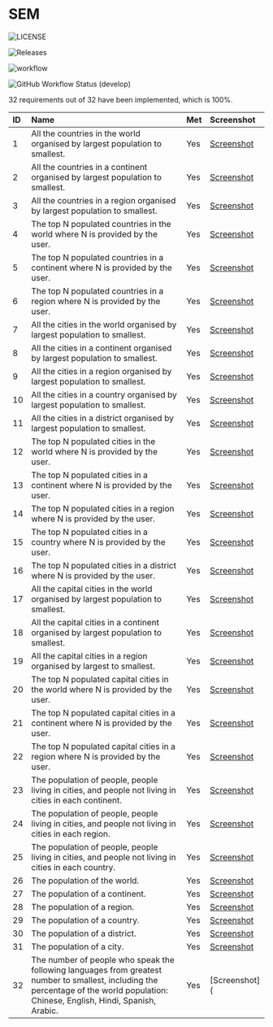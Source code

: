 # SEM

![LICENSE](https://img.shields.io/github/license/40346200Aidan/sem.svg?style=flat-square)

![Releases](https://img.shields.io/github/release/40346200Aidan/sem/all.svg?style=flat-square)

![workflow](https://github.com/40346200Aidan/sem/actions/workflows/main.yml/badge.svg)

![GitHub Workflow Status (develop)](https://img.shields.io/github/actions/workflow/status/40081168LJ/sem/main.yml?branch=develop)

32 requirements out of 32 have been implemented, which is 100%.

| ID  | Name                                                                                                                                                                                               | Met  | Screenshot |
|:----|:---------------------------------------------------------------------------------------------------------------------------------------------------------------------------------------------------|:-----|:-----------|
| 1   | All the countries in the world organised by largest population to smallest.                                                                                                                        | Yes  | [Screenshot](https://github.com/40081168LJ/sem/blob/feature/ReadMe/ReportScreenshots/Report1_Screenshot.png) |
| 2   | All the countries in a continent organised by largest population to smallest.                                                                                                                      | Yes  | [Screenshot](https://github.com/40081168LJ/sem/blob/feature/ReadMe/ReportScreenshots/Report2_Screenshot.png) |
| 3   | All the countries in a region organised by largest population to smallest.                                                                                                                         | Yes  | [Screenshot](https://github.com/40081168LJ/sem/blob/feature/ReadMe/ReportScreenshots/Report3_Screenshot.png) |
| 4   | The top N populated countries in the world where N is provided by the user.                                                                                                                        | Yes  | [Screenshot](https://github.com/40081168LJ/sem/blob/feature/ReadMe/ReportScreenshots/Report4_Screenshot.png) |
| 5   | The top N populated countries in a continent where N is provided by the user.                                                                                                                      | Yes  | [Screenshot](https://github.com/40081168LJ/sem/blob/feature/ReadMe/ReportScreenshots/Report5_Screenshot.png) | 
| 6   | The top N populated countries in a region where N is provided by the user.                                                                                                                         | Yes  | [Screenshot](https://github.com/40081168LJ/sem/blob/feature/ReadMe/ReportScreenshots/Report6_Screenshot.png) |
| 7   | All the cities in the world organised by largest population to smallest.                                                                                                                           | Yes  | [Screenshot](https://github.com/40081168LJ/sem/blob/feature/ReadMe/ReportScreenshots/Report7_Screenshot.png) |
| 8   | All the cities in a continent organised by largest population to smallest.                                                                                                                         | Yes  | [Screenshot](https://github.com/40081168LJ/sem/blob/feature/ReadMe/ReportScreenshots/Report8_Screenshot.png) |
| 9   | All the cities in a region organised by largest population to smallest.                                                                                                                            | Yes  | [Screenshot](https://github.com/40081168LJ/sem/blob/feature/ReadMe/ReportScreenshots/Report9_Screenshot.png) |
| 10  | All the cities in a country organised by largest population to smallest.                                                                                                                           | Yes  | [Screenshot](https://github.com/40081168LJ/sem/blob/feature/ReadMe/ReportScreenshots/Report10_Screenshot.png) |
| 11  | All the cities in a district organised by largest population to smallest.                                                                                                                          | Yes  | [Screenshot](https://github.com/40081168LJ/sem/blob/feature/ReadMe/ReportScreenshots/Report11_Screenshot.png) |
| 12  | The top N populated cities in the world where N is provided by the user.                                                                                                                           | Yes  | [Screenshot](https://github.com/40081168LJ/sem/blob/feature/ReadMe/ReportScreenshots/Report12_Screenshot.png) |
| 13  | The top N populated cities in a continent where N is provided by the user.                                                                                                                         | Yes  | [Screenshot](https://github.com/40081168LJ/sem/blob/feature/ReadMe/ReportScreenshots/Report13_Screenshot.png) |
| 14  | The top N populated cities in a region where N is provided by the user.                                                                                                                            | Yes  | [Screenshot](https://github.com/40081168LJ/sem/blob/feature/ReadMe/ReportScreenshots/Report14_Screenshot.png) |
| 15  | The top N populated cities in a country where N is provided by the user.                                                                                                                           | Yes  | [Screenshot](https://github.com/40081168LJ/sem/blob/feature/ReadMe/ReportScreenshots/Report15_Screenshot.png) |
| 16  | The top N populated cities in a district where N is provided by the user.                                                                                                                          | Yes  | [Screenshot](https://github.com/40081168LJ/sem/blob/feature/ReadMe/ReportScreenshots/Report16_Screenshot.png) |
| 17  | All the capital cities in the world organised by largest population to smallest.                                                                                                                   | Yes  | [Screenshot](https://github.com/40081168LJ/sem/blob/feature/ReadMe/ReportScreenshots/Report17_Screenshot.png) |
| 18  | All the capital cities in a continent organised by largest population to smallest.                                                                                                                 | Yes  | [Screenshot](https://github.com/40081168LJ/sem/blob/feature/ReadMe/ReportScreenshots/Report18_Screenshot.png) |
| 19  | All the capital cities in a region organised by largest to smallest.                                                                                                                               | Yes  | [Screenshot](https://github.com/40081168LJ/sem/blob/feature/ReadMe/ReportScreenshots/Report19_Screenshot.png) |
| 20  | The top N populated capital cities in the world where N is provided by the user.                                                                                                                   | Yes  | [Screenshot](https://github.com/40081168LJ/sem/blob/feature/ReadMe/ReportScreenshots/Report20_Screenshot.png) |
| 21  | The top N populated capital cities in a continent where N is provided by the user.                                                                                                                 | Yes  | [Screenshot](https://github.com/40081168LJ/sem/blob/feature/ReadMe/ReportScreenshots/Report21_Screenshot.png) |
| 22  | The top N populated capital cities in a region where N is provided by the user.                                                                                                                    | Yes  | [Screenshot](https://github.com/40081168LJ/sem/blob/feature/ReadMe/ReportScreenshots/Report22_Screenshot.png) |
| 23  | The population of people, people living in cities, and people not living in cities in each continent.                                                                                              | Yes  | [Screenshot](https://github.com/40081168LJ/sem/blob/feature/ReadMe/ReportScreenshots/Report23_Screenshot.png) |
| 24  | The population of people, people living in cities, and people not living in cities in each region.                                                                                                 | Yes  | [Screenshot](https://github.com/40081168LJ/sem/blob/feature/ReadMe/ReportScreenshots/Report24_Screenshot.png) |
| 25  | The population of people, people living in cities, and people not living in cities in each country.                                                                                                | Yes  | [Screenshot](https://github.com/40081168LJ/sem/blob/feature/ReadMe/ReportScreenshots/Report25_Screenshot.png) |
| 26  | The population of the world.                                                                                                                                                                       | Yes  | [Screenshot](https://github.com/40081168LJ/sem/blob/feature/ReadMe/ReportScreenshots/Report26_Screenshot.png) |
| 27  | The population of a continent.                                                                                                                                                                     | Yes  | [Screenshot](https://github.com/40081168LJ/sem/blob/feature/ReadMe/ReportScreenshots/Report27_Screenshot.png) |
| 28  | The population of a region.                                                                                                                                                                        | Yes  | [Screenshot](https://github.com/40081168LJ/sem/blob/feature/ReadMe/ReportScreenshots/Report28_Screenshot.png) |
| 29  | The population of a country.                                                                                                                                                                       | Yes  | [Screenshot](https://github.com/40081168LJ/sem/blob/feature/ReadMe/ReportScreenshots/Report29_Screenshot.png) |
| 30  | The population of a district.                                                                                                                                                                      | Yes  | [Screenshot](https://github.com/40081168LJ/sem/blob/feature/ReadMe/ReportScreenshots/Report30_Screenshot.png) |
| 31  | The population of a city.                                                                                                                                                                          | Yes  | [Screenshot](https://github.com/40081168LJ/sem/blob/feature/ReadMe/ReportScreenshots/Report31_Screenshot.png) |
| 32  | The number of people who speak the following languages from greatest number to smallest, including the percentage of the world population: Chinese, English, Hindi, Spanish, Arabic. | Yes  | [Screenshot](
